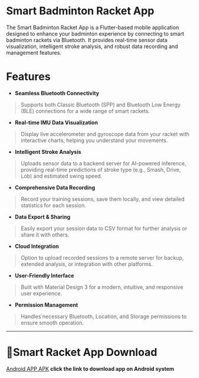 # Smart Badminton Racket App
The Smart Badminton Racket App is a Flutter-based mobile application designed to enhance your badminton experience by connecting to smart badminton rackets via Bluetooth. It provides real-time sensor data visualization, intelligent stroke analysis, and robust data recording and management features.

# Features

* **Seamless Bluetooth Connectivity**
>Supports both Classic Bluetooth (SPP) and Bluetooth Low Energy (BLE) connections for a wide range of smart rackets.
* **Real-time IMU Data Visualization**
>Display live accelerometer and gyroscope data from your racket with interactive charts, helping you understand your movements.
* **Intelligent Stroke Analysis**
>Uploads sensor data to a backend server for AI-powered inference, providing real-time predictions of stroke type (e.g., Smash, Drive, Lob) and estimated swing speed.
* **Comprehensive Data Recording**
>Record your training sessions, save them locally, and view detailed statistics for each session.
* **Data Export & Sharing**
>Easily export your session data to CSV format for further analysis or share it with others.
* **Cloud Integration**
>Option to upload recorded sessions to a remote server for backup, extended analysis, or integration with other platforms.
* **User-Friendly Interface**
>Built with Material Design 3 for a modern, intuitive, and responsive user experience.
* **Permission Management**
>Handles necessary Bluetooth, Location, and Storage permissions to ensure smooth operation.

---
# 📱Smart Racket App Download

[Android APP APK](https://github.com/lty-02/IOT-app/releases/download/v1.0.1/SmartRacket_v1.0.1.apk)
**click the link to download app on Android system**
